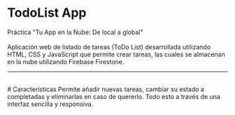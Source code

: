 # TodoList App
Práctica "Tu App en la Nube: De local a global"
<br><br>
Aplicación web de listado de tareas (ToDo List) desarrollada utilizando HTML, CSS y JavaScript que permite crear tareas, las cuales se almacenan en la nube utilizando Firebase Firestone.
<hr><br>
# Características
Permite añadir nuevas tareas, cambiar su estado a completadas y eliminarlas en caso de quererlo. Todo esto a través de una interfaz sencilla y responsiva.
